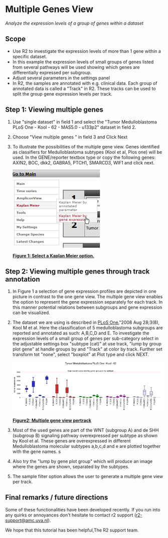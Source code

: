 <a id="multiple_genes_view"> </a>

Multiple Genes View
===================



*Analyze the expression levels of a group of genes within a dataset*



Scope
-----

-   Use R2 to investigate the expression levels of more than 1 gene
    within a specific dataset.
-   In this example the expression levels of small groups of genes
    listed from several pathways will be used showing which genes are
    differentially expressed per subgroup.
-   Adjust several parameters in the settings panel
-   In R2, the samples are annotated with e.g. clinical data. Each group
    of annotated data is called a "Track" in R2. These tracks can be
    used to split the group gene expression levels per track.





Step 1: Viewing multiple genes
---------------

1.  Use "single dataset" in field 1 and select the "Tumor
    Medulloblastoma PLoS One - Kool - 62 - MAS5.0 - u133p2" dataset in
    field 2.
2.  Choose "View multiple genes " in field 3 and Click Next
3.  To illustrate the possibilities of the multiple gene view. Genes
    identified as classifiers for Medulloblastoma subtypes (Kool et al,
    Plos one) will be used. In the GENE/reporter textbox type or copy
    the following genes: AXIN2, BOC, dkk2, GABRA5, PTCH1, SMARCD3, WIF1
    and click next.

	![Figure    1: Select a Kaplan    Meier option.](_static/images/WorkingWithKaplan_menu.png "Figure    1: Select a Kaplan    Meier option.")
	
	[**Figure    1: Select a Kaplan    Meier option.**](_static/images/WorkingWithKaplan_menu.png)


	


Step 2: Viewing multiple genes through track annotation
---------------

1.  In Figure 1 a selection of gene expression profiles are depicted in
    one picture in contrast to the one gene view. The multiple gene view
    enables the option to represent the gene expression separately for
    each track. In this manner potential relations between subgroups and
    gene expression can be visualized.
2.  The dataset we are using is described in
    [PLoS One.](http://www.ncbi.nlm.nih.gov/pubmed/18769486)"2008
    Aug 28;3(8), Kool M et al. Here the classification of 5
    medulloblastoma subgroups are reported and annotated as such:
    A,B,C,D and E. To investigate the expression levels of a small group
    of genes per sub-category select in the adjustable settings box
    "subtype (cat)" at use track, "lump by group plot gene" at handle
    groups by and "Track" at color by track. Further set transform tot
    "none", select "boxplot" at Plot type and click NEXT.


	![Figure2: Multiple gene view pertrack](_static/images/MultipleGenesView_perTrack.png "Figure2: Multiple gene view pertrack")
	
	[**Figure2: Multiple gene view pertrack**](_static/images/MultipleGenesView_perTrack.png)
	
1.  Most of the used genes are part of the WNT (subgroup A) and de SHH
    (subgroup B) signaling pathway overexpressed per subtype as shown by
    Kool et al. These genes are overexpressed in different
    Medulloblastoma molecular subtypes a,b,c,d and e are plotted
    together with the gene names. s
2.  Also try the "lump by gene plot group" which will produce an image
    where the genes are shown, separated by the subtypes.
3.  The sample filter option allows the user to generate a multiple gene
    view per track.





Final remarks / future directions
---------------------------------



Some of these functionalities have been developed recently. If you run
into any quirks or annoyances don't hesitate to contact r2 support
(r2-support@amc.uva.nl).





We hope that this tutorial has been helpful,The R2 support team.


